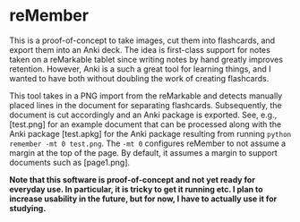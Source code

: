 # reMember

This is a proof-of-concept to take images, cut them into flashcards, and export
them into an Anki deck. The idea is first-class support for notes taken on a
reMarkable tablet since writing notes by hand greatly improves retention.
However, Anki is a such a great tool for learning things, and I wanted to have
both without doubling the work of creating flashcards.

This tool takes in a PNG import from the reMarkable and detects manually placed
lines in the document for separating flashcards. Subsequently, the document is
cut accordingly and an Anki package is exported. See, e.g., [test.png] for an
example document that can be processed along with the Anki package [test.apkg]
for the Anki package resulting from running `python remember -mt 0 test.png`.
The `-mt 0` configures reMember to not assume a margin at the top of the page.
By default, it assumes a margin to support documents such as [page1.png].

**Note that this software is proof-of-concept and not yet ready for everyday
use. In particular, it is tricky to get it running etc. I plan to increase
usability in the future, but for now, I have to actually use it for studying.**
